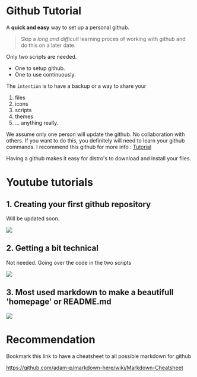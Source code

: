 # Github Tutorial

A **quick and easy** way to set up a personal github. 

>Skip a *long and difficult* learning proces of working with github and do this on a later date.

Only two scripts are needed.

- One to setup github.
- One to use continuously.

The `intention` is to have a backup or a way to share your

1. files
2. icons
3. scripts
4. themes
5. ... anything really.

We assume only one person will update the github. No collaboration with others. 
If you want to do this, you definitely will need to learn your github commands.
I recommend this github for more info : [Tutorial](https://www.atlassian.com/git/tutorials/)

Having a github makes it easy for distro's to download and install your files.


# Youtube tutorials

## 1. Creating your first github repository

Will be updated soon.

<a target="_blank" href="https://www.youtube.com/playlist?list=PLlloYVGq5pS62xdUdNsWCqRC_y-cgqBbh">
<img style="max-width:100%;" src="http://i.imgur.com/aLvTmJn.jpg">
</a>


## 2. Getting a bit technical

Not needed. Going over the code in the two scripts

<a target="_blank" href="https://www.youtube.com/playlist?list=PLlloYVGq5pS62xdUdNsWCqRC_y-cgqBbh">
<img style="max-width:100%;" src="http://i.imgur.com/aLvTmJn.jpg">
</a>


## 3. Most used markdown to make a beautifull 'homepage' or README.md


<a target="_blank" href="https://www.youtube.com/playlist?list=PLlloYVGq5pS62xdUdNsWCqRC_y-cgqBbh">
<img style="max-width:100%;" src="http://i.imgur.com/aLvTmJn.jpg">
</a>



# Recommendation

Bookmark this link to have a cheatsheet to all possible markdown for github

https://github.com/adam-p/markdown-here/wiki/Markdown-Cheatsheet

